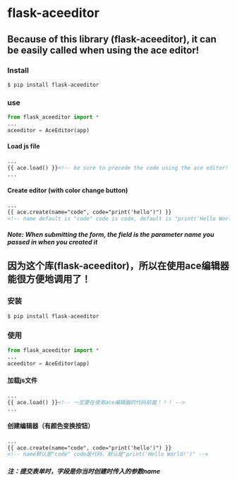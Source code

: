 # flask-aceeditor

## Because of this library (flask-aceeditor), it can be easily called when using the ace editor!

### Install

```shell
$ pip install flask-aceeditor
````

### use

````python
from flask_aceeditor import *
...
aceeditor = AceEditor(app)
````

#### Load js file

```html
...
{{ ace.load() }}<!-- be sure to precede the code using the ace editor! ! ! -->
...
````

#### Create editor (with color change button)

```html
...
{{ ace.create(name="code", code="print('hello')") }}
<!-- name default is "code" code is code, default is "print('Hello World!')" -->
````

##### Note: When submitting the form, the field is the parameter name you passed in when you created it

## 因为这个库(flask-aceeditor)，所以在使用ace编辑器能很方便地调用了！

### 安装

```shell
$ pip install flask-aceeditor
```

### 使用

```python
from flask_aceeditor import *
...
aceeditor = AceEditor(app)
```

#### 加载js文件

```html
...
{{ ace.load() }}<!-- 一定要在使用ace编辑器的代码前面！！！ -->
...
```

#### 创建编辑器（有颜色变换按钮）

```html
...
{{ ace.create(name="code", code="print('hello')") }}
<!-- name默认是"code" code是代码，默认是"print('Hello World!')" -->
```

##### 注：提交表单时，字段是你当时创建时传入的参数name